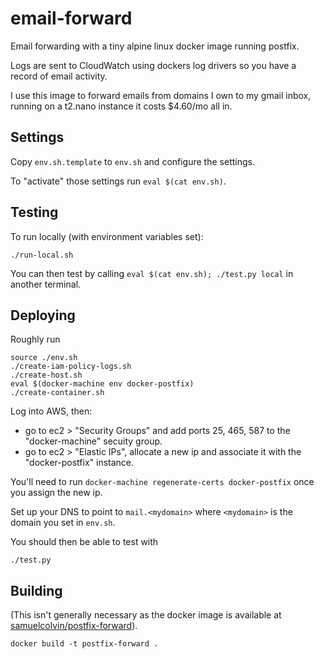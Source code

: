 # email-forward

Email forwarding with a tiny alpine linux docker image running postfix.

Logs are sent to CloudWatch using dockers log drivers so you have a record of email activity.
 
I use this image to forward emails from domains I own to my gmail inbox, running on a t2.nano instance it 
costs $4.60/mo all in.

## Settings

Copy `env.sh.template` to `env.sh` and configure the settings.

To "activate" those settings run `eval $(cat env.sh)`.

## Testing

To run locally (with environment variables set):

    ./run-local.sh

You can then test by calling `eval $(cat env.sh); ./test.py local` in another terminal.

## Deploying

Roughly run

    source ./env.sh
    ./create-iam-policy-logs.sh
    ./create-host.sh
    eval $(docker-machine env docker-postfix)
    ./create-container.sh

Log into AWS, then:
* go to ec2 > "Security Groups" and add ports 25, 465, 587 to the "docker-machine" secuity group.
* go to ec2 > "Elastic IPs", allocate a new ip and associate it with the "docker-postfix" instance.

You'll need to run `docker-machine regenerate-certs docker-postfix` once you assign the new ip.

Set up your DNS to point to `mail.<mydomain>` where `<mydomain>` is the domain you set in `env.sh`.

You should then be able to test with

    ./test.py

## Building

(This isn't generally necessary as the docker image is available at 
[samuelcolvin/postfix-forward](https://hub.docker.com/r/samuelcolvin/postfix-forward/)).

    docker build -t postfix-forward .
